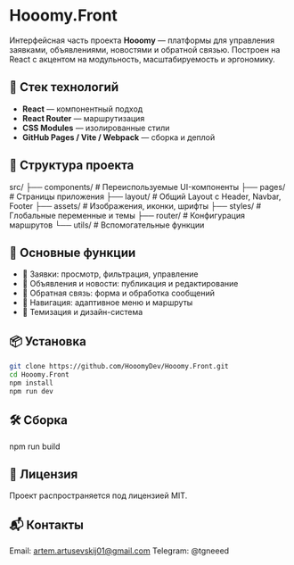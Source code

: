 # Hooomy.Front

Интерфейсная часть проекта **Hooomy** — платформы для управления заявками, объявлениями, новостями и обратной связью. Построен на React с акцентом на модульность, масштабируемость и эргономику.

## 🚀 Стек технологий

- **React** — компонентный подход
- **React Router** — маршрутизация
- **CSS Modules** — изолированные стили
- **GitHub Pages / Vite / Webpack** — сборка и деплой

## 📁 Структура проекта

src/
├── components/ # Переиспользуемые UI-компоненты
├── pages/ # Страницы приложения
├── layout/ # Общий Layout с Header, Navbar, Footer
├── assets/ # Изображения, иконки, шрифты
├── styles/ # Глобальные переменные и темы
├── router/ # Конфигурация маршрутов
└── utils/ # Вспомогательные функции

## 🧩 Основные функции

- 📄 Заявки: просмотр, фильтрация, управление
- 📢 Объявления и новости: публикация и редактирование
- 💬 Обратная связь: форма и обработка сообщений
- 🧭 Навигация: адаптивное меню и маршруты
- 🎨 Темизация и дизайн-система

## 📦 Установка

```bash
git clone https://github.com/HooomyDev/Hooomy.Front.git
cd Hooomy.Front
npm install
npm run dev
```

## 🛠️ Сборка

npm run build

## 📄 Лицензия

Проект распространяется под лицензией MIT.

## 📬 Контакты

Email: artem.artusevskij01@gmail.com
Telegram: @tgneeed
